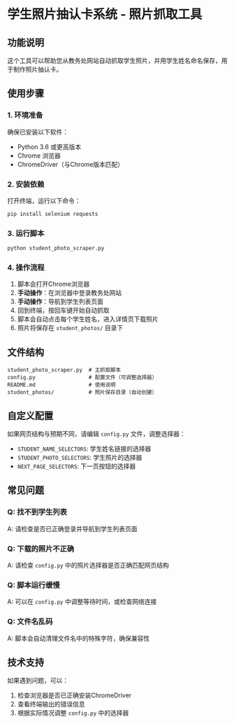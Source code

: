 # 学生照片抽认卡系统 - 照片抓取工具

## 功能说明
这个工具可以帮助您从教务处网站自动抓取学生照片，并用学生姓名命名保存，用于制作照片抽认卡。

## 使用步骤

### 1. 环境准备
确保已安装以下软件：
- Python 3.6 或更高版本
- Chrome 浏览器
- ChromeDriver（与Chrome版本匹配）

### 2. 安装依赖
打开终端，运行以下命令：
```bash
pip install selenium requests
```

### 3. 运行脚本
```bash
python student_photo_scraper.py
```

### 4. 操作流程
1. 脚本会打开Chrome浏览器
2. **手动操作**：在浏览器中登录教务处网站
3. **手动操作**：导航到学生列表页面
4. 回到终端，按回车键开始自动抓取
5. 脚本会自动点击每个学生姓名，进入详情页下载照片
6. 照片将保存在 `student_photos/` 目录下

## 文件结构
```
student_photo_scraper.py  # 主抓取脚本
config.py                 # 配置文件（可调整选择器）
README.md                 # 使用说明
student_photos/           # 照片保存目录（自动创建）
```

## 自定义配置
如果网页结构与预期不同，请编辑 `config.py` 文件，调整选择器：
- `STUDENT_NAME_SELECTORS`: 学生姓名链接的选择器
- `STUDENT_PHOTO_SELECTORS`: 学生照片的选择器
- `NEXT_PAGE_SELECTORS`: 下一页按钮的选择器

## 常见问题

### Q: 找不到学生列表
A: 请检查是否已正确登录并导航到学生列表页面

### Q: 下载的照片不正确
A: 请检查 `config.py` 中的照片选择器是否正确匹配网页结构

### Q: 脚本运行缓慢
A: 可以在 `config.py` 中调整等待时间，或检查网络连接

### Q: 文件名乱码
A: 脚本会自动清理文件名中的特殊字符，确保兼容性

## 技术支持
如果遇到问题，可以：
1. 检查浏览器是否已正确安装ChromeDriver
2. 查看终端输出的错误信息
3. 根据实际情况调整 `config.py` 中的选择器